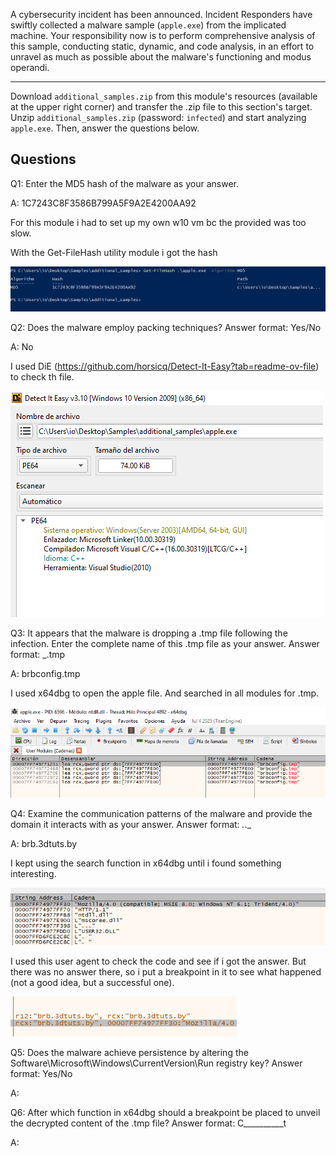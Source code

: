 
A cybersecurity incident has been announced. Incident Responders have swiftly collected a malware sample (`apple.exe`) from the implicated machine. Your responsibility now is to perform comprehensive analysis of this sample, conducting static, dynamic, and code analysis, in an effort to unravel as much as possible about the malware's functioning and modus operandi.

---

Download `additional_samples.zip` from this module's resources (available at the upper right corner) and transfer the .zip file to this section's target. Unzip `additional_samples.zip` (password: `infected`) and start analyzing `apple.exe`. Then, answer the questions below.


## Questions 

Q1: Enter the MD5 hash of the malware as your answer.

A: 1C7243C8F3586B799A5F9A2E4200AA92

For this module i had to set up my own w10 vm bc the provided was too slow.

With the Get-FileHash utility module i got the hash

![](../../Img/Pasted%20image%2020250712162123.png)

Q2: Does the malware employ packing techniques? Answer format: Yes/No

A: No

I used DiE (https://github.com/horsicq/Detect-It-Easy?tab=readme-ov-file) to check th file.

![](../../Img/Pasted%20image%2020250712163201.png)

Q3: It appears that the malware is dropping a .tmp file following the infection. Enter the complete name of this .tmp file as your answer. Answer format: _.tmp

A: brbconfig.tmp

I used x64dbg to open the apple file.
And searched in all modules for .tmp.

![](../../Img/Pasted%20image%2020250712163534.png)

Q4: Examine the communication patterns of the malware and provide the domain it interacts with as your answer. Answer format: _._._

A: brb.3dtuts.by

I kept using the search function in x64dbg until i found something interesting.

![](../../Img/Pasted%20image%2020250712164741.png)

I used this user agent to check the code and see if i got the answer.
But there was no answer there, so i put a breakpoint in it to see what happened (not a good idea, but a successful one).

![](../../Img/Pasted%20image%2020250712164947.png)

Q5: Does the malware achieve persistence by altering the Software\Microsoft\Windows\CurrentVersion\Run registry key? Answer format: Yes/No

A: 

Q6: After which function in x64dbg should a breakpoint be placed to unveil the decrypted content of the .tmp file? Answer format: C__________t

A:
